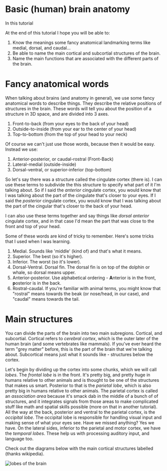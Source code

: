Basic (human) brain anatomy
============

In this tutorial

At the end of this tutorial I hope you will be able to:

1.  Know the meanings some fancy anatomical landmarking terms like medial, dorsal, and caudal...
2.  Be able to name the main cortical and subcortial structures of the brain.
3.  Name the main functions that are associated with the different parts of the brain.

Fancy anatomical words
============

When talking about brains (and anatomy in general), we use some fancy anatomical words to describe things.  They describe the relative positions of structures in the brain.  These words will tell you about the position of a structure in 3D space, and are divided into 3 axes.

1.  Front-to-back (from your eyes to the back of your head)
2.  Outside-to-inside (from your ear to the center of your head)
3.  Top-to-bottom (from the top of your head to your neck)

Of course we can't just use those words, because then it would be easy.  Instead we use:

1.  Anterior-posterior, or caudal-rostral (Front-Back)
2.  Lateral-medial (outside-inside)
3.  Dorsal-ventral, or superior-inferior (top-bottom)

So let's say there was a structure called the cingulate cortex (there is).  I can use these terms to subdivide the this structure to specify what part of it I'm talking about.  So if I said the _anterior_ cingulate cortex, you would know that I was talking about the part of the cingulate that's closer to your eyes.  If I said the _posterior_ cingulate cortex, you would know that I was talking about the part of the cingular that's closer to the back of your head.

I can also use these terms together and say things like _dorsal anterior_ cingulate cortex, and in that case I'd mean the part that was close to the front and top of your head.

Some of these words are kind of tricky to remember.  Here's some tricks that I used when I was learning.

1.  Medial.  Sounds like 'middle' (kind of) and that's what it means.
2.  Superior.  The best (so it's higher).
3.  Inferior.  The worst (so it's lower).
4.  Dorsal-Ventral.  Dorsal fin.  The dorsal fin is on top of the dolphin or whale, so dorsal means upper. 
5.  Anterior-posterior.  Use alphabetical ordering - **A**nterior is in the front, **p**osterior is in the back.
6.  Rostral-caudal.  If you're familiar with animal terms, you might know that "rostral" means towards the beak (or nose/head, in our case), and "caudal" means towards the tail.

Main structures
============

You can divide the parts of the brain into two main subregions.  Cortical, and subcortial.  Cortical refers to _cerebral cortex_, which is the outer later of the human brain (and some vertebrates like mammals).  If you've ever heard the term "grey matter" before, this is the part of the brain that we're talking about.  Subcortical means just what it sounds like - structures below the cortex.  

Let's begin by dividing up the cortex into some chunks, which we will call _lobes_.  The _frontal lobe_ is in the front.  It's pretty big, and pretty huge in humans relative to other animals and is thought to be one of the structures that makes us smart.  Posterior to that is the _parietal lobe_, which is also pretty big in humans relative to other animals.  The parietal cortex is called an _association area_ because it's smack dab in the middle of a bunch of of structures, and it integrates signals from those areas to make complicated stuff like math and spatial skills possible (more on that in another tutorial).  All the way at the back, posterior and ventral to the parietal cortex, is the _occipital lobe_.  The occipital lobe is responsible for handling visual input and making sense of what your eyes see.  Have we missed anything?  Yes we have.  On the lateral sides, inferior to the parietal and motor cortex, we have the _temporal lobes_.  These help us with processing auditory input, and language too.

Check out the diagrams below with the main cortical structures labelled (thanks wikipedia).

![lobes of the brain](http://upload.wikimedia.org/wikipedia/commons/9/96/Brain_diagram_fr.png)




